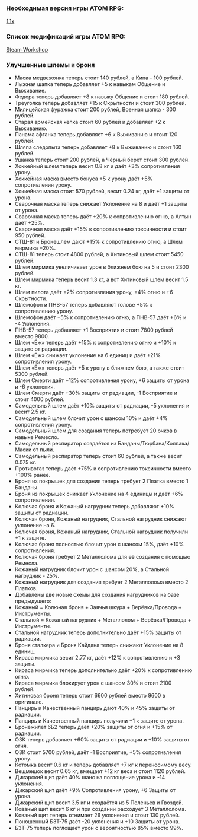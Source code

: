 ### Необходимая версия игры ATOM RPG:
[1.1x](https://store.steampowered.com/app/552620)

### Список модификаций игры ATOM RPG:
[Steam Workshop](https://steamcommunity.com/app/552620/workshop)

### Улучшенные шлемы и броня
- Маска медвежонка теперь стоит 140 рублей, а Кипа - 100 рублей.
- Лыжная шапка теперь добавляет +5 к навыкам Общение и Выживание.
- Федора теперь добавляет +8 к навыку Общение и стоит 180 рублей.
- Треуголка теперь добавляет +15 к Скрытности и стоит 300 рублей.
- Милицейская фуражка стоит 200 рублей, Военная шапка - 300 рублей.
- Старая армейская кепка стоит 60 рублей и добавляет +2 к Выживанию.
- Панама афганка теперь добавляет +6 к Выживанию и стоит 120 рублей.
- Шляпа следопыта теперь добавляет +8 к Выживанию и стоит 160 рублей.
- Ушанка теперь стоит 200 рублей, а Чёрный берет стоит 300 рублей.
- Хоккейный шлем теперь весит 0.8 кг и даёт +3% сопротивления урону.
- Хоккейная маска вместо бонуса +5 к урону даёт +5% сопротивления урону.
- Хоккейная маска стоит 570 рублей, весит 0.24 кг, даёт +1 защиты от урона.
- Сварочная маска теперь снижает Уклонение на 8 и даёт +1 защиты от урона.
- Сварочная маска теперь даёт +20% к сопротивлению огню, а Алтын даёт +25%.
- Сварочная маска даёт +15% к сопротивлению токсичности и стоит 950 рублей.
- СТШ-81 и Бронешлем дают +15% к сопротивлению огню, а Шлем мирмика +20%.
- СТШ-81 теперь стоит 4800 рублей, а Хитиновый шлем стоит 5450 рублей.
- Шлем мирмика увеличивает урон в ближнем бою на 5 и стоит 2300 рублей.
- Шлем мирмика теперь весит 1.3 кг, а вот Хитиновый шлем весит 1.5 кг.
- Шлем пилота даёт +2% сопротивления урону, +4% огню и +6 Скрытности.
- Шлемофон и ПНВ-57 теперь добавляют голове +5% к сопротивлению урону.
- Шлемофон даёт +5% к сопротивлению огню, а ПНВ-57 даёт +6% и -4 Уклонения.
- ПНВ-57 теперь добавляет +1 Восприятия и стоит 7800 рублей вместо 9800.
- Шлем «Ёж» теперь даёт +15% к сопротивлению огню и +10% к защите от радиации.
- Шлем «Ёж» снижает уклонение на 6 единиц и даёт +21% сопротивления урону.
- Шлем «Ёж» теперь даёт +5 к урону в ближнем бою, а также стоит 5300 рублей.
- Шлем Смерти даёт +12% сопротивления урону, +6 защиты от урона и -6 уклонения.
- Шлем Смерти даёт +30% защиты от радиации, -1 Восприятие и стоит 4000 рублей.
- Самодельный шлем даёт +10% защиты от радиации, -5 уклонения и весит 2.5 кг.
- Самодельный шлем блочит урон с шансом 10% и даёт +4% сопротивления урону.
- Самодельный шлем для создания теперь потребует 20 очков в навыке Ремесло.
- Самодельный респиратор создаётся из Банданы/Тюрбана/Колпака/Маски от пыли.
- Самодельный респиратор теперь стоит 60 рублей, а также весит 0.075 кг.
- Противогаз теперь даёт +75% к сопротивлению токсичности вместо +100% ранее.
- Броня из покрышек для создания теперь требует 2 Платка вместо 1 Банданы.
- Броня из покрышек снижает Уклонение на 4 единицы и даёт +6% сопротивления.
- Колючая броня и Кожаный нагрудник теперь добавляют +10% защиты от радиации.
- Колючая броня, Кожаный нагрудник, Стальной нагрудник снижают уклонение на 6.
- Колючая броня, Кожаный нагрудник, Стальной нагрудник получили +1 к защите.
- Колючая броня полностью блочит урон с шансом 15%, даёт +10% сопротивления.
- Колючая броня требует 2 Металлолома для её создания с помощью Ремесла.
- Кожаный нагрудник блочит урон с шансом 20%, а Стальной нагрудник - 25%.
- Кожаный нагрудник для создания требует 2 Металлолома вместо 2 Платков.
- Добавлены две новые схемы для создания нагрудников на базе предыдущего:
- Кожаный = Колючая броня + Заячья шкура + Верёвка/Провода + Инструменты.
- Стальной = Кожаный нагрудник + Металлолом + Верёвка/Провода + Инструменты.
- Стальной нагрудник теперь дополнительно даёт +15% защиты от радиации.
- Броня сталкера и Броня Кайдана теперь снижают Уклонение на 8 единиц.
- Кираса мирмика весит 2.77 кг, даёт +12% к сопротивлению и +3 защиты.
- Кираса мирмика теперь дополнительно даёт +20% к сопротивлению огню.
- Кираса мирмика блокирует урон с шансом 30% и стоит 2100 рублей.
- Хитиновая броня теперь стоит 6600 рублей вместо 9600 в оригинале.
- Панцирь и Качественный панцирь дают 40% и 45% защиты от радиации.
- Панцирь и Качественный панцирь получили +1 к защите от урона.
- Бронежилет 6Б2 теперь даёт +20% защиты от огня и +15% от радиации.
- ОЗК теперь добавляет +60% защиты от радиации и +10% защиты от огня.
- ОЗК стоит 5700 рублей, даёт -1 Восприятие, +5% сопротивления урону.
- Котомка весит 0.6 кг и теперь добавляет +7 кг к переносимому весу.
- Вещмешок весит 0.65 кг, вмещает +12 кг веса и стоит 1120 рублей.
- Дикарский щит даёт 40% шанс на поглощение урона и -14 уклонения.
- Дикарский щит даёт +9% Сопротивления урону, +6 Защиты от урона.
- Дикарский щит весит 3.5 кг и создаётся из 5 Поленьев и Гвоздей.
- Кованый щит весит 6 кг и при создании расходует 3 Металлолома.
- Кованый щит теперь отнимает 26 уклонения и стоит 130 рублей.
- Поношенный БЗТ-75 даёт -20 уклонения и +10 Защиты от урона.
- БЗТ-75 теперь поглощает урон с вероятностью 85% вместо 99%.